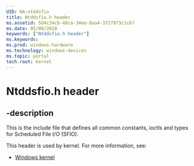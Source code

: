 ```yaml
---
UID: NA:ntddsfio
title: Ntddsfio.h header
ms.assetid: 5d4c34cb-40ca-34ee-8aa4-3727973c1c67
ms.date: 05/09/2018
keywords: ["Ntddsfio.h header"]
ms.keywords: 
ms.prod: windows-hardware
ms.technology: windows-devices
ms.topic: portal
tech.root: kernel
---
```


# Ntddsfio.h header


## -description

This is the include file that defines all common constants, ioctls and types for Scheduled File I/O (SFIO).

This header is used by kernel. For more information, see:

- [Windows kernel](../_kernel/index.md)
